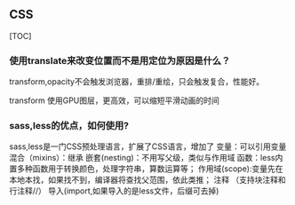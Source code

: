 ## CSS



[TOC]



### 使用translate来改变位置而不是用定位为原因是什么？

transform,opacity不会触发浏览器，重排/重绘，只会触发复合，性能好。

transform 使用GPU图层，更高效，可以缩短平滑动画的时间





### sass,less的优点，如何使用?

sass,less是一门CSS预处理语言，扩展了CSS语言，增加了
变量：可以引用变量
混合（mixins）：继承
嵌套(nesting)：不用写父级，类似与作用域
函数：less内置多种函数用于转换颜色，处理字符串，算数运算等；
作用域(scope):变量先在本地本找，如果找不到，编译器将查找父范围，依此类推；
注释 （支持块注释和行注释//）
导入(import,如果导入的是less文件，后缀可去掉)
